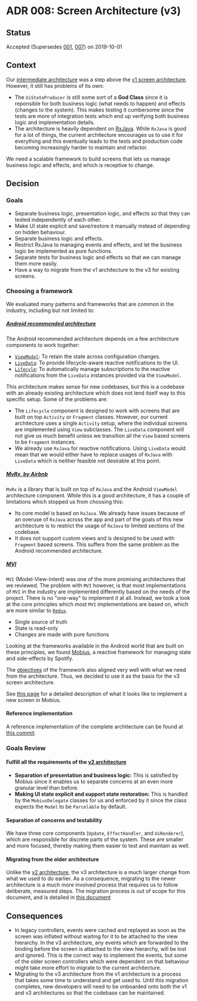 # ADR 008: Screen Architecture (v3)

## Status
Accepted (Supersedes [001](./001-screen-controllers.md), [007](./007-screen-architecture-v2.md)) on 2019-10-01

## Context
Our [intermediate architecture](./007-screen-architecture-v2.md) was a step above the [v1 screen architecture](./001-screen-controllers.md). However, it still has problems of its own:

- The `UiStateProducer` is still some sort of a **God Class** since it is reponsible for both business logic (what needs to happen) and effects (changes to the system). This makes testing it cumbersome since the tests are more of integration tests which end up verifying both business logic and implementation details.
- The architecture is heavily dependent on [RxJava](https://github.com/ReactiveX/RxJava/). While `RxJava` is good for a lot of things, the current architecture encourages us to use it for everything and this eventually leads to the tests and production code becoming increasingly harder to maintain and refactor.

We need a scalable framework to build screens that lets us manage business logic and effects, and which is receptive to change.

## Decision

### Goals
- Separate business logic, presentation logic, and effects so that they can tested independently of each other.
- Make UI state explicit and save/restore it manually instead of depending on hidden behaviour.
- Separate business logic and effects.
- Restrict RxJava to managing events and effects, and let the business logic be implemented as pure functions.
- Separate tests for business logic and effects so that we can manage them more easily.
- Have a way to migrate from the v1 architecture to the v3 for existing screens.

### Choosing a framework
We evaluated many patterns and frameworks that are common in the industry, including but not limited to:

##### [Android recommended architecture](https://developer.android.com/jetpack/docs/guide)
The Android recommended architecture depends on a few architecture components to work together:

- [`ViewModel`](https://developer.android.com/topic/libraries/architecture/viewmodel): To retain the state across configuration changes.
- [`LiveData`](https://developer.android.com/reference/androidx/lifecycle/LiveData): To provide lifecycle-aware reactive notifications to the UI.
- [`Lifecyle`](https://developer.android.com/reference/androidx/lifecycle/Lifecycle): To automatically manage subscriptions to the reactive notifications from the `LiveData` instances provided via the `ViewModel`.

This architecture makes sense for new codebases, but this is a codebase with an already existing architecture which does not lend itself way to this specific setup. Some of the problems are:

- The `Lifecycle` component is designed to work with screens that are built on top `Activity` or `Fragment` classes. However, our current architecture uses a single `Activity` setup, where the individual screens are implemented using `View` subclasses. The `LiveData` component will not give us much benefit unless we transition all the `View` based screens to be `Fragment` instances.
- We already use `RxJava` for reactive notifications. Using `LiveData` would mean that we would either have to replace usages of `RxJava` with `LiveData` which is neither feasible not desirable at this point.

##### [MvRx, by Airbnb](https://github.com/airbnb/MvRx)
`MvRx` is a library that is built on top of `RxJava` and the Android `ViewModel` architecture component. While this is a good architecture, it has a couple of limitations which stopped us from choosing this:

- Its core model is based on `RxJava`. We already have issues because of an overuse of `RxJava` across the app and part of the goals of this new architecture is to restrict the usage of `RxJava` to limited sections of the codebase.
- It does not support custom views and is designed to be used with `Fragment` based screens. This suffers from the same problem as the Android recommended architecture.

##### [MVI](http://hannesdorfmann.com/android/mosby3-mvi-1)
`MVI` (Model-View-Intent) was one of the more promising architectures that we reviewed. The problem with `MVI` however, is that most implementations of `MVI` in the industry are implemented differently based on the needs of the project. There is no "one-way" to implement it at all. Instead, we took a look at the core principles which most `MVI` implementations are based on, which are more similar to [`Redux`](https://redux.js.org/introduction/three-principles).

- Single source of truth
- State is read-only
- Changes are made with pure functions

Looking at the frameworks available in the Android world that are built on these principles, we found [Mobius](https://github.com/spotify/mobius), a reactive framework for managing state and side-effects by Spotify.

The [objectives](https://github.com/spotify/mobius/wiki/Objectives) of the framework also aligned very well with what we need from the architecture. Thus, we decided to use it as the basis for the v3 screen architecture. 

See [this page](../mobius/implementing-a-new-screen.md) for a detailed description of what it looks like to implement a new screen in Mobius.

#### Reference implementation
A reference implementation of the complete architecture can be found at [this commit](https://github.com/simpledotorg/simple-android/tree/e51a6b2fad295f9da4064b95f51d95e3ab2f0e6c/app/src/main/java/org/simple/clinic/settings/changelanguage).

### Goals Review

#### Fulfill all the requirements of the [v2 architecture](./007-screen-architecture-v2.md#goals)

- **Separation of presentation and business logic:** This is satisfied by Mobius since it enables us to separate concerns at an even more granular level than before.
- **Making UI state explicit and support state restoration:** This is handled by the `MobiusDelegate` classes for us and enforced by it since the class expects the `Model` to be `Parcelable` by default.

#### Separation of concerns and testability
We have three core components (`Update`, `EffectHandler`, and `UiRenderer`), which are responsible for discrete parts of the system. These are smaller and more focused, thereby making them easier to test and maintain as well.

#### Migrating from the older architecture
Unlike the [v2 architecture](./007-screen-architecture-v2.md#migrating-from-the-older-architecture), the v3 architecture is a much larger change from what we used to do earlier. As a consequence, migrating to the newer architecture is a much more involved process that requires us to follow deliberate, measured steps. The migration process is out of scope for this document, and is detailed in [this document](../migrating-to-mobius.md)

## Consequences
- In legacy controllers, events were cached and replayed as soon as the screen was inflated without waiting for it to be attached to the view hierarchy. In the v3 architecture, any events which are forwarded to the binding before the screen is attached to the view hierarchy, will be lost and ignored. This is the correct way to implement the events, but some of the older screen controllers which were dependent on that behaviour might take more effort to migrate to the current architecture.
- Migrating to the v3 architecture from the v1 architecture is a process that takes some time to understand and get used to. Until this migration completes, new developers will need to be onboarded onto both the v1 and v3 architectures so that the codebase can be maintained.
